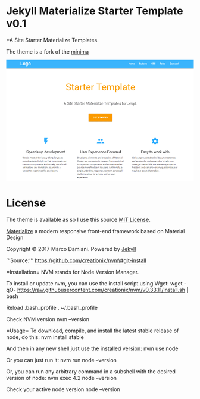 # Jekyll Materialize Starter Template v0.1

*A Site Starter Materialize Templates.

The theme is a fork of the [minima][1]

![minima theme preview](/screenshot.png)


# License

The theme is available as so I use this source [MIT License][2].

[Materialize][3] a  modern responsive front-end framework based on Material Design

Copyright © 2017 Marco Damiani. Powered by <a href="http://jekyllrb.com">Jekyll</a>

’‘’Source:’’’ https://github.com/creationix/nvm\#git-install

\=Installation= NVM stands for Node Version Manager.

To install or update nvm, you can use the install script using Wget:
<source lang="bash"> wget -qO-
https://raw.githubusercontent.com/creationix/nvm/v0.33.11/install.sh |
bash </source>

Reload .bash\_profile <source lang="bash"> . \~/.bash\_profile </source>

Check NVM version <source lang="bash"> nvm –version </source>

\=Usage= To download, compile, and install the latest stable release of
node, do this: <source lang="bash"> nvm install stable </source>

And then in any new shell just use the installed version:
<source lang="bash"> nvm use node </source>

Or you can just run it: <source lang="bash"> nvm run node –version
</source>

Or, you can run any arbitrary command in a subshell with the desired
version of node: <source lang="bash"> nvm exec 4.2 node –version
</source>

Check your active node version <source lang="bash"> node –version
</source>

[1]: https://github.com/jekyll/minima
[2]: https://opensource.org/licenses/MIT
[3]: http://materializecss.com/
